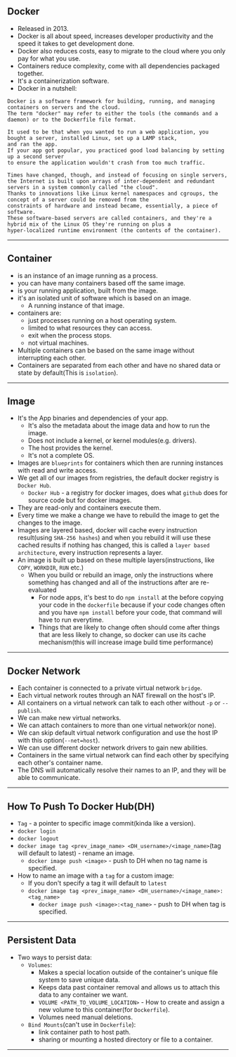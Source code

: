 ## Docker
- Released in 2013.
- Docker is all about speed, increases developer productivity and the speed it takes to get development done.
- Docker also reduces costs, easy to migrate to the cloud where you only pay for what you use.
- Containers reduce complexity, come with all dependencies packaged together.
- It's a containerization software.
- Docker in a nutshell:
``` 
Docker is a software framework for building, running, and managing containers on servers and the cloud. 
The term "docker" may refer to either the tools (the commands and a daemon) or to the Dockerfile file format.

It used to be that when you wanted to run a web application, you bought a server, installed Linux, set up a LAMP stack, 
and ran the app. 
If your app got popular, you practiced good load balancing by setting up a second server 
to ensure the application wouldn't crash from too much traffic.

Times have changed, though, and instead of focusing on single servers, 
the Internet is built upon arrays of inter-dependent and redundant servers in a system commonly called "the cloud". 
Thanks to innovations like Linux kernel namespaces and cgroups, the concept of a server could be removed from the 
constraints of hardware and instead became, essentially, a piece of software. 
These software-based servers are called containers, and they're a hybrid mix of the Linux OS they're running on plus a 
hyper-localized runtime environment (the contents of the container).
```
---

## Container
- is an instance of an image running as a process.
- you can have many containers based off the same image.
- is your running application, built from the image.
- it's an isolated unit of software which is based on an image. 
  - A running instance of that image.
- containers are:
  - just processes running on a host operating system.
  - limited to what resources they can access.
  - exit when the process stops.
  - not virtual machines.
- Multiple containers can be based on the same image without interrupting each other.
- Containers are separated from each other and have no shared data or state by default(This is `isolation`). 
---

## Image
- It's the App binaries and dependencies of your app.
  - It's also the metadata about the image data and how to run the image.
  - Does not include a kernel, or kernel modules(e.g. drivers).
  - The host provides the kernel.
  - It's not a complete OS.
- Images are `blueprints` for containers which then are running instances with read and write access. 
- We get all of our images from registries, the default docker registry is `Docker Hub`.
  - `Docker Hub` - a registry for docker images, does what `github` does for source code but for docker images.
- They are read-only and containers execute them. 
- Every time we make a change we have to rebuild the image to get the changes to the image.
- Images are layered based, docker will cache every instruction result(using `SHA-256 hashes`) and when you rebuild it will use these cached results if nothing has changed, this is called a `layer based architecture`, every instruction represents a layer.
- An image is built up based on these multiple layers(instructions, like `COPY`, `WORKDIR`, `RUN` etc.)
  - When you build or rebuild an image, only the instructions where something has changed and all of the instructions after are re-evaluated
    - For node apps, it's best to do `npm install` at the before copying your code in the `dockerfile` because if your code changes often and you have `npm install` before your code, that command will have to run everytime.
    - Things that are likely to change often should come after things that are less likely to change, so docker can use its cache mechanism(this will increase image build time performance)
---
  
## Docker Network
- Each container is connected to a private virtual network `bridge`.
- Each virtual network routes through an NAT firewall on the host's IP.
- All containers on a virtual network can talk to each other without `-p` or `--publish`.
- We can make new virtual networks.
- We can attach containers to more than one virtual network(or none).
- We can skip default virtual network configuration and use the host IP with this option(`--net=host`).
- We can use different docker network drivers to gain new abilities.
- Containers in the same virtual network can find each other by specifying each other's container name.
- The DNS will automatically resolve their names to an IP, and they will be able to communicate.
---

## How To Push To Docker Hub(DH)
- `Tag` - a pointer to specific image commit(kinda like a version).
- `docker login`
- `docker logout`
- `docker image tag <prev_image_name> <DH_username>/<image_name>`(tag will default to latest) - rename an image.
  - `docker image push <image>` - push to DH when no tag name is specified.
- How to name an image with a `tag` for a custom image:
  - If you don't specify a tag it will default to `latest`
  - `docker image tag <prev_image_name> <DH_username>/<image_name>:<tag_name>`
    - `docker image push <image>:<tag_name>` - push to DH when tag is specified.
---
    
## Persistent Data
- Two ways to persist data:
  - `Volumes`:
    - Makes a special location outside of the container's unique file system to save unique data.
    - Keeps data past container removal and allows us to attach this data to any container we want.
    - `VOLUME <PATH_TO_VOLUME_LOCATION>` - How to create and assign a new volume to this container(for `Dockerfile`).
    - Volumes need manual deletions.
  - `Bind Mounts`(can't use in `Dockerfile`):
    - link container path to host path.
    - sharing or mounting a hosted directory or file to a container.
---